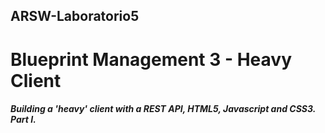## ARSW-Laboratorio5
# Blueprint Management 3 - Heavy Client
##### Building a 'heavy' client with a REST API, HTML5, Javascript and CSS3. Part I.
